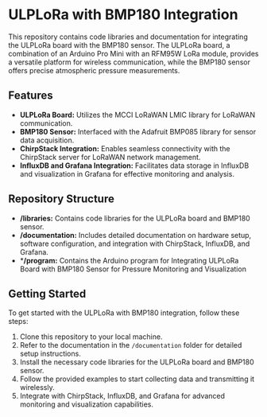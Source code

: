 # ULPLoRa with BMP180 Integration

This repository contains code libraries and documentation for integrating the ULPLoRa board with the BMP180 sensor. The ULPLoRa board, a combination of an Arduino Pro Mini with an RFM95W LoRa module, provides a versatile platform for wireless communication, while the BMP180 sensor offers precise atmospheric pressure measurements.

## Features

- **ULPLoRa Board:** Utilizes the MCCI LoRaWAN LMIC library for LoRaWAN communication.
- **BMP180 Sensor:** Interfaced with the Adafruit BMP085 library for sensor data acquisition.
- **ChirpStack Integration:** Enables seamless connectivity with the ChirpStack server for LoRaWAN network management.
- **InfluxDB and Grafana Integration:** Facilitates data storage in InfluxDB and visualization in Grafana for effective monitoring and analysis.

## Repository Structure

- **/libraries:** Contains code libraries for the ULPLoRa board and BMP180 sensor.
- **/documentation:** Includes detailed documentation on hardware setup, software configuration, and integration with ChirpStack, InfluxDB, and Grafana.
- ***/program:** Contains the Arduino program for Integrating ULPLoRa Board with BMP180 Sensor for Pressure Monitoring and Visualization


## Getting Started

To get started with the ULPLoRa with BMP180 integration, follow these steps:

1. Clone this repository to your local machine.
2. Refer to the documentation in the `/documentation` folder for detailed setup instructions.
3. Install the necessary code libraries for the ULPLoRa board and BMP180 sensor.
4. Follow the provided examples to start collecting data and transmitting it wirelessly.
5. Integrate with ChirpStack, InfluxDB, and Grafana for advanced monitoring and visualization capabilities.

